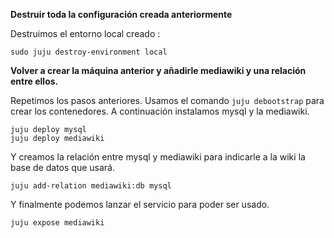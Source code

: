 **Destruir toda la configuración creada anteriormente**

Destruimos el entorno local creado :

```sudo juju destroy-environment local```


**Volver a crear la máquina anterior y añadirle mediawiki y una relación entre ellos.**

Repetimos los pasos anteriores. Usamos el comando ```juju debootstrap``` para crear los contenedores. A continuación instalamos mysql y la mediawiki.

```
juju deploy mysql
juju deploy mediawiki
```

Y creamos la relación entre mysql y mediawiki para indicarle a la wiki la base de datos que usará.

```juju add-relation mediawiki:db mysql```

Y finalmente podemos lanzar el servicio para poder ser usado.

```juju expose mediawiki```

